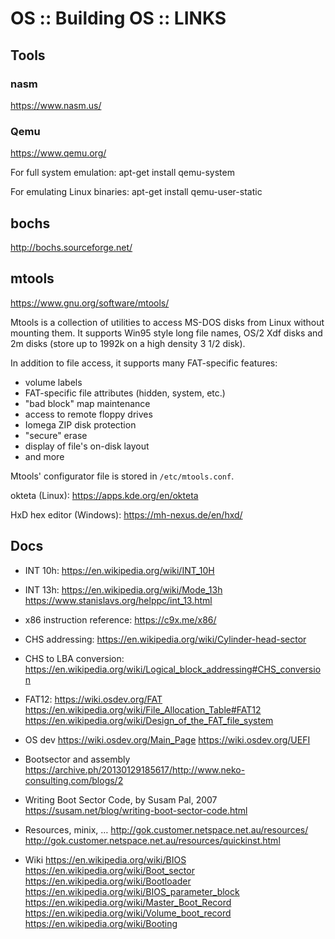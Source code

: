 # OS :: Building OS :: LINKS


## Tools

### nasm
https://www.nasm.us/


### Qemu
https://www.qemu.org/

For full system emulation:
  apt-get install qemu-system

For emulating Linux binaries:
  apt-get install qemu-user-static

## bochs
http://bochs.sourceforge.net/


## mtools

https://www.gnu.org/software/mtools/

Mtools is a collection of utilities to access MS-DOS disks from Linux without mounting them. It supports Win95 style long file names, OS/2 Xdf disks and 2m disks (store up to 1992k on a high density 3 1/2 disk).

In addition to file access, it supports many FAT-specific features:
- volume labels
- FAT-specific file attributes (hidden, system, etc.)
- "bad block" map maintenance
- access to remote floppy drives
- Iomega ZIP disk protection
- "secure" erase
- display of file's on-disk layout
- and more

Mtools' configurator file is stored in `/etc/mtools.conf`.






okteta (Linux):
https://apps.kde.org/en/okteta

HxD hex editor (Windows):
https://mh-nexus.de/en/hxd/


## Docs
- INT 10h: https://en.wikipedia.org/wiki/INT_10H

- INT 13h:
  https://en.wikipedia.org/wiki/Mode_13h
  https://www.stanislavs.org/helppc/int_13.html

- x86 instruction reference: https://c9x.me/x86/

- CHS addressing: 
  https://en.wikipedia.org/wiki/Cylinder-head-sector
- CHS to LBA conversion: 
  https://en.wikipedia.org/wiki/Logical_block_addressing#CHS_conversion

- FAT12:
  https://wiki.osdev.org/FAT
  https://en.wikipedia.org/wiki/File_Allocation_Table#FAT12
  https://en.wikipedia.org/wiki/Design_of_the_FAT_file_system

* OS dev
https://wiki.osdev.org/Main_Page
https://wiki.osdev.org/UEFI

* Bootsector and assembly
https://archive.ph/20130129185617/http://www.neko-consulting.com/blogs/2

* Writing Boot Sector Code, by Susam Pal, 2007
https://susam.net/blog/writing-boot-sector-code.html

* Resources, minix, …
http://gok.customer.netspace.net.au/resources/
http://gok.customer.netspace.net.au/resources/quickinst.html

* Wiki
https://en.wikipedia.org/wiki/BIOS
https://en.wikipedia.org/wiki/Boot_sector
https://en.wikipedia.org/wiki/Bootloader
https://en.wikipedia.org/wiki/BIOS_parameter_block
https://en.wikipedia.org/wiki/Master_Boot_Record
https://en.wikipedia.org/wiki/Volume_boot_record
https://en.wikipedia.org/wiki/Booting

